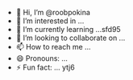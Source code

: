 - 👋 Hi, I’m @roobpokina
- 👀 I’m interested in ...
- 🌱 I’m currently learning ...sfd95
- 💞️ I’m looking to collaborate on ...
- 📫 How to reach me ...
- 😄 Pronouns: ...
- ⚡ Fun fact: ...
ytj6
<!---
roobpokina/roobpokina is a ✨ special ✨ repository because its `README.md` (this file) appears on your GitHub profile.
You can click the Preview link to take a look at your changes.
--->
